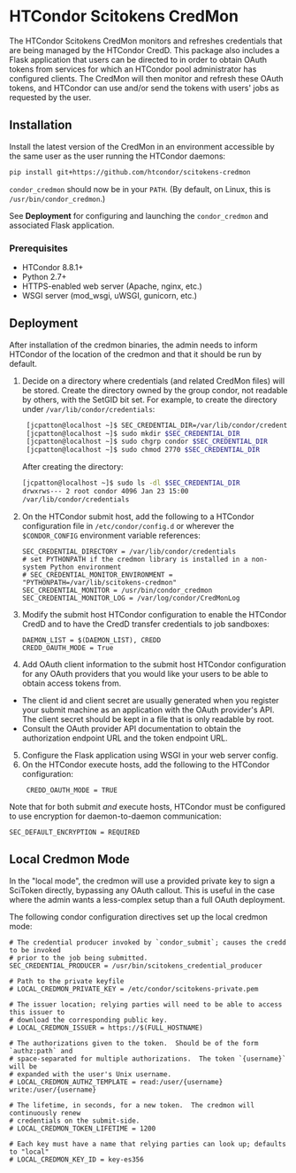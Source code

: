 # HTCondor Scitokens CredMon

The HTCondor Scitokens CredMon monitors and refreshes credentials
that are being managed by the HTCondor CredD. This package also
includes a Flask application that users can be directed to in order to
obtain OAuth tokens from services for which an HTCondor pool
administrator has configured clients. The CredMon will then monitor
and refresh these OAuth tokens, and HTCondor can use and/or send the
tokens with users' jobs as requested by the user.

## Installation

Install the latest version of the CredMon in an environment accessible
by the same user as the user running the HTCondor daemons:
```sh
pip install git+https://github.com/htcondor/scitokens-credmon
```

`condor_credmon` should now be in your `PATH`. (By default, on Linux,
this is `/usr/bin/condor_credmon`.)

See **Deployment** for configuring and launching the `condor_credmon`
and associated Flask application.

### Prerequisites

* HTCondor 8.8.1+
* Python 2.7+
* HTTPS-enabled web server (Apache, nginx, etc.)
* WSGI server (mod_wsgi, uWSGI, gunicorn, etc.)

## Deployment

After installation of the credmon binaries, the admin needs to inform
HTCondor of the location of the credmon and that it should be run by
default.

1. Decide on a directory where credentials (and related CredMon files)
will be stored. Create the directory owned by the group condor, not
readable by others, with the SetGID bit set. For example, to create
the directory under `/var/lib/condor/credentials`:
    ```sh
     [jcpatton@localhost ~]$ SEC_CREDENTIAL_DIR=/var/lib/condor/credentials
     [jcpatton@localhost ~]$ sudo mkdir $SEC_CREDENTIAL_DIR
     [jcpatton@localhost ~]$ sudo chgrp condor $SEC_CREDENTIAL_DIR
     [jcpatton@localhost ~]$ sudo chmod 2770 $SEC_CREDENTIAL_DIR
    ```
    After creating the directory:
    ```sh
    [jcpatton@localhost ~]$ sudo ls -dl $SEC_CREDENTIAL_DIR
    drwxrws--- 2 root condor 4096 Jan 23 15:00
    /var/lib/condor/credentials
    ```
2. On the HTCondor submit host, add the following to a HTCondor
configuration file in `/etc/condor/config.d` or wherever the
`$CONDOR_CONFIG` environment variable references:
    ```
	SEC_CREDENTIAL_DIRECTORY = /var/lib/condor/credentials
    # set PYTHONPATH if the credmon library is installed in a non-system Python environment
    # SEC_CREDENTIAL_MONITOR_ENVIRONMENT = "PYTHONPATH=/var/lib/scitokens-credmon"
    SEC_CREDENTIAL_MONITOR = /usr/bin/condor_credmon
    SEC_CREDENTIAL_MONITOR_LOG = /var/log/condor/CredMonLog
    ```
3. Modify the submit host HTCondor configuration to enable the
HTCondor CredD and to have the CredD transfer credentials to job
sandboxes:
    ```
    DAEMON_LIST = $(DAEMON_LIST), CREDD
    CREDD_OAUTH_MODE = True
    ```
4. Add OAuth client information to the submit host HTCondor
configuration for any OAuth providers that you would like your users
to be able to obtain access tokens from.
  * The client id and client secret are usually generated when you
  register your submit machine as an application with the
  OAuth provider's API. The client secret should be kept in a file
  that is only readable by root.
  * Consult the OAuth provider API documentation to obtain the
  authorization endpoint URL and the token endpoint URL.
5. Configure the Flask application using WSGI in your web server
config.
6. On the HTCondor execute hosts, add the following to the HTCondor
configuration:
   ```
    CREDD_OAUTH_MODE = TRUE
    ```

Note that for both submit *and* execute hosts, HTCondor must be
configured to use encryption for daemon-to-daemon communication:
```
SEC_DEFAULT_ENCRYPTION = REQUIRED
```

Local Credmon Mode
------------------

In the "local mode", the credmon will use a provided private key to sign a SciToken
directly, bypassing any OAuth callout.  This is useful in the case where the admin
wants a less-complex setup than a full OAuth deployment.

The following condor configuration directives set up the local credmon mode:
```
# The credential producer invoked by `condor_submit`; causes the credd to be invoked
# prior to the job being submitted.
SEC_CREDENTIAL_PRODUCER = /usr/bin/scitokens_credential_producer

# Path to the private keyfile
# LOCAL_CREDMON_PRIVATE_KEY = /etc/condor/scitokens-private.pem

# The issuer location; relying parties will need to be able to access this issuer to
# download the corresponding public key.
# LOCAL_CREDMON_ISSUER = https://$(FULL_HOSTNAME)

# The authorizations given to the token.  Should be of the form `authz:path` and
# space-separated for multiple authorizations.  The token `{username}` will be
# expanded with the user's Unix username.
# LOCAL_CREDMON_AUTHZ_TEMPLATE = read:/user/{username} write:/user/{username}

# The lifetime, in seconds, for a new token.  The credmon will continuously renew
# credentials on the submit-side.
# LOCAL_CREDMON_TOKEN_LIFETIME = 1200

# Each key must have a name that relying parties can look up; defaults to "local"
# LOCAL_CREDMON_KEY_ID = key-es356
```
